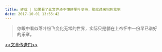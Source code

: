 ```yaml
---
title: 转载 | 如果看了此文你还不懂傅里叶变换，那就过来掐死我吧
date: 2017-10-01 13:55:42
---
```


> 你眼中看似落叶纷飞变化无常的世界，实际只是躺在上帝怀中一份早已谱好的乐章。

[>>文章传送门<<](http://blog.jobbole.com/70549/)
